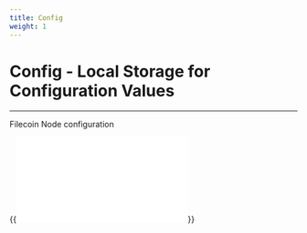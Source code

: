 ```yaml
---
title: Config
weight: 1
---
```


# Config - Local Storage for Configuration Values
---

Filecoin Node configuration

{{<embed src="config.id" lang="go" >}}